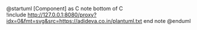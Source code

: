 @startuml
[Component] as C
note bottom of C   
!include http://127.0.0.1:8080/proxy?idx=0&fmt=svg&src=https://adideva.co.in/plantuml.txt
end note
@enduml
